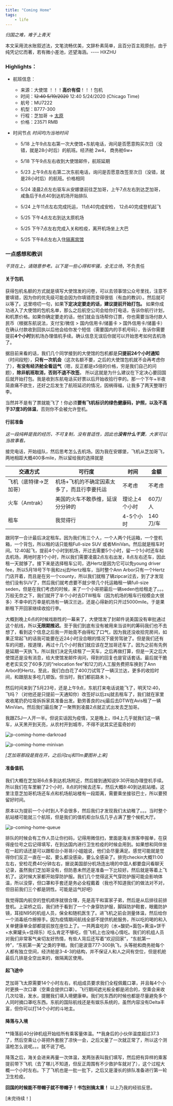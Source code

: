 ```yaml
---
title: "Coming Home"
tags:
	- life
---
```


*归国之难，难于上青天*

本文采用流水账叙述法，文笔流畅优美，文辞朴素简单，且百分百主观原创，由于纯凭记忆而著，若有微小差池，还望海涵。---- HXZHU

### Highlights：

* 航班信息：
  * 来源：大使馆 ！！！**高价有偿**！！！包机
  * 时间：~~12:40 5/19/2020~~ 12:40 5/24/2020 (Chicago Time)
  * 航号：MU7222
  * 机型：B777-300
  * 行程：芝加哥 $\rightarrow$ [太原](https://baike.baidu.com/item/太原/24334?fr=aladdin)
  * 价格：23571 RMB

* 时间节点 *时间均为当地时间*

  * 5/18 上午9点左右第一次大使馆+东航电话，询问是否愿意购买次日（没错，就是28小时后）的航班。经济舱 2w4， 商务舱6w+
  * 5/18 下午9点左右收到大使馆邮件，航班延期
  * 5/23 上午9点左右第二次东航电话，询问是否愿意改签至次日（没错，就是28小时后）的航班。价格相同
  * 5/24 凌晨2点左右驱车从安娜堡前往芝加哥，上午7点左右到达芝加哥，咸鱼后于8点40到达机场开始排队
  * 5/24 上午11点左右完成托运， 11点40完成安检， 12点40完成登机起飞

  * 5/25 下午4点左右到达太原机场
  * 5/25 下午7点左右完成入关和检疫，离开机场坐上大巴
  * 5/25 下午8点左右入住[隔离宾馆](https://map.baidu.com/poi/锦江之星风尚(太原南站店)/@12533977.221756758,4528400.644324324,14.55z?uid=9f494655c1f1738d32169b4c&ugc_type=3&ugc_ver=1&device_ratio=2&compat=1&querytype=detailConInfo&da_src=shareurl)

### 一点感想和教训

*干货在上，请随意参考。以下是一些心得和牢骚，全无立场*，不负责任

#### 关于包机

获得包机名额的方式就是填写大使馆发的问卷，可以去领事馆公众号里找，注意不要填错，因为你的优先级可能会因为你填错而变得很低（有血的教训）。然后就可以等了。这里唠叨一句，如果**下定决定要走的话，建议提前开始打包。** 如果你成功进入了大使馆的包机名单，那么之后航空公司会给你打电话，告诉你航行计划，和机票价格。如果你确定要走的话，他们就会当场帮你订票，你也需要当场付款人民币（根据东航说法，支付宝/微信 > 国内信用卡/储蓄卡 > 国外信用卡/储蓄卡）在确认付款收到回执以后他会给你发个短信（需要国内的手机号码），告诉你需要提前**4个小时**到机场办理值机手续。确认信息无误后你就可以开始思考如何去机场了。

据目前来看的话，我们几个同学接到的大使馆的包机都是**只提前24个小时通知**（时间段短），**只有一次机会**（这次名额不要，之后的大使馆包机就不会再考虑你了），**有没有经济舱全看运气**（嗯，反正都是x5倍的价格，穷是我们自己的问题），**除非航班取消，否则不退不改签**。 所以这就是为什么建议在下定决心要回国后就开始打包。我是收到东航电话买好票以后开始收拾行李的。那一个下午+半夜简直痛不欲生，还好之后发生了航班延迟的情况，因祸得福，让我多了两天整理行李。

当然并不是有了票就能飞了！你必须**要有飞机标识的绿色健康码，护照，以及不高于37度3的体温**，否则你不会被允许登机。

#### 行前准备

*这一段纯粹是我的经历，不可复制，没有普适性，因此也**没有什么干货**，大家可以当故事看。*

接完电话，开始组队，然后思考怎么去机场。因为我在安娜堡，飞机从芝加哥飞，两地相距大概400多mile，所以留给我的选择就是

| 交通方式               | 可行度                                      | 时间          | 金额     |
| ---------------------- | ------------------------------------------- | ------------- | -------- |
| 飞机（底特律->芝加哥） | 机场+飞机的不确定因素太多了，而且行李要托运 | 不考虑        | 不考虑   |
| 火车（Amtrak）         | 美国的火车不敢恭维，延误分分钟的            | 理论上4个小时 | 60刀/人  |
| 租车                   | 我觉得行                                    | 4-5个小时     | 140刀/车 |

跟同学一合计最后决定租车。因为我们有三个人，一个人两个托运箱，一个登机箱，一个背包，所以租的话只能租Full-size SUV 或者MiniVan。然后就是租车时间。12:40起飞，提前4个小时到机场，开过去需要5个小时，留一个1小时还车和去机场，两地时差1个小时，所以我们需要凌晨2点左右出发，8点左右还车，因此租一天就够了。接下来是选择租车公司，选Hertz是因为它可以免young driver fee，所以5月18号下午我和zsj去Hertz租车，当时整个Ann Arbor只有一个Hertz门店开着，而且是在另一个county，所以我们就租了辆zipcar过去，到了才发现他们没有SUV了，然后我们就考虑要不就少带几个托运箱租一辆full-size seden，但是在我们考虑的时候，来了一个小哥把最后一辆seden也给租走了。。。万般无奈之下，我们就开了半个小时去DTW租车（因为机场的租车行规模会大很多）不幸中的万幸是机场有一辆汉兰达，还是心得新的只开过5000mile。于是果断租下开回家继续收拾行李。

大概到晚上6点的时候戏剧性的一幕来了，大使馆发了封邮件说美国没有审批通过这个航线，所以**无限期推迟**。至于我们到底有没有被用来当谈判的筹码我们也不去想了，看到这个信息之后我一开始竟不由得松了口气，因为我还没收拾完房间，如果正常起飞的话我可能要在近24小时没合眼的情况下疲劳驾驶了。但是我们还有车的问题，按道理，再过十几个小时我们就应该在芝加哥还车了。因为之前有先例是延期一天执飞，所以我们决定先续租了一天车，之后再做打算，但是一天之后大使馆还是没有消息，给大使馆发邮件询问，得到的回复也是官话套话。最后就干脆老老实实交了60多刀的“relocation fee”和12刀的人工服务费把车换到了Ann Arbor的Hertz。至此，我们白白花了400刀试驾了一辆汉兰达，更多的收拾时间，和跟朋友多吃几顿饭。但当时，我们都前路未卜。

然后时间来到了5月23号，还是上午9点，东航打来电话说能飞了，明天12:40，飞吗？（对他还是只提前一天通知你）改签好以后zsj就去租车了，我们就在家里收收尾扔扔垃圾拆拆家具准备出发。勤劳善良的zsj最后去DTW在Avis租了一辆MiniVan。然后我们最后聚了一聚熬到凌晨2点就正式出发去芝加哥。

我跟ZSJ一人开一半。但说实话因为疫情，又是晚上，I94上几乎就我们这一辆车，从天黑开到天亮，从农村开到城市，不得不说其实还蛮奇妙的

![p-coming-home-darkroad](/assets/images/p-coming-home-darkroad.JPG)

![p-coming-home-minivan](/assets/images/p-coming-home-minivan.png)

*[芝加哥那段是我在开，之后问zsj和11m要图补上来]*

#### 准备值机

我们大概在芝加哥6点多到达机场附近，然后接到通知说9:30开始办理登机手续。所以我们在车里躺了2个小时，8点的时候去还车，然后大概8:40到达航站楼。这里注意芝加哥机场还车点和机场航站楼有一段距离，需要乘坐接驳巴士，所以要预留好时间。

原本以为提前一个小时到人不会很多，然后我们才发现我们太幼稚了。。。当时整个航站楼可能就三个航班，但是我们的值机柜台队伍几乎占满了整个候机大厅。

![p-coming-home-queue](/assets/images/p-coming-home-queue.png)

排队的时候会有工作人员让你扫码，记得用微信扫，里面是海关旅客申报单，在获得座位号之后记得填写，在到达国内进行卫生检疫的时候会用到。如果想和同伴坐在一起的话还是可以跟柜台小哥哥/小姐姐说，他们会尽量满足。感觉可能就是觉得你们反正一直在一起，要么都没感染，要么全感染了。排完checkin大概11:00左右，安检花费40分钟左右，据说美国部分机场连出境的中国人都要盘问看聊天记录，虽然我们芝加哥没有，但防患未然还是准备一下比较好。然后就是等着上飞机了。这时候大家都开始穿防护服。我们几个觉得这天气穿防护服可能会影响体温，所以没穿，但口罩和手套还是务必全程戴着（我也不知道我们的做法对不对，但目前我们三个都是阴性。可能是运气好吧）

我觉得国内航空的登机顺序就很合理，先是高干和富家子弟，然后是从后排往前排登机。上梁桥之后，我们终于看到了一个个身穿防护服，脚踩防护鞋套，眼戴防护镜，耳挂N95的机组人员，保全和随机医生了。进飞机之前会测量体温，然后给你一个消毒纸巾擦擦手。因为疫情期间航线全部不提供机舱服务，所以吃的喝的和入关单健康单全部都提前放在座位上了。一共两盒吃的（水+酸奶+面包+黄油+饼干+水果罐头+佳得乐）吃么肯定不够吃，但飞机上也没啥心情吃。我们的机组人员对我们非常客气亲切友好热情，有些人背后还写着“欢迎回家”，“东航第一帅”，“东航第一美”之类的字眼。我们是波音777-300执飞，头等舱和商务舱每个人都有独立空间，经济舱是3-4-3的结构，并不保证人和人之间有空位，但是机舱最后几排是全空出来的，做隔离区使用。

#### 起飞途中

芝加哥飞太原需要14个小时左右，机组成员要求我们全程佩戴口罩，并且每4个小时更换一次口罩（空乘会提供口罩）。飞行期间遮光板全都是闭合的，空乘会来收几次垃圾，发水，提醒我们填入境健康单。我们吃东西的时候也都是尽量避免多个人同时摘口罩吃东西。东航的国际航线还是有娱乐系统的，虽然内容没有Delta丰富，但你可以打14个小时的斗地主。

#### 降落与入境

**降落前40分钟机组开始给所有乘客量体温。**我身后的小伙伴温度超过37.3了，然后空乘让小哥把外套脱了凉快一会，之后又量了一次就正常了，所以这个测温枪怎么说呢。。。就不说了吧。

降落之后，海关会进来再量一次体温，发两张表叫我们填写，然后把有异样的乘客提前带下飞机（去了哪儿不知道，但反正周围有不少救护车就对了），这个过程大概一个小时左右。下了飞机也是一批一批下，之后又是漫长的排队准备进行第一轮卫生检疫。

**回国的时候能不带帽子就不带帽子！书包别搞太重！** 以上乃我的经验反思。 



[未完待续！]